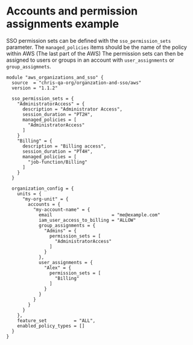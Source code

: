 # Accounts and permission assignments example

SSO permission sets can be defined with the `sso_permission_sets` parameter. The `managed_policies` items should be the name of the policy within AWS (The last part of the AWS)
The permission sets can then be assigned to users or groups in an account with `user_assignments` or `group_assigmnets`.

```
module "aws_organizations_and_sso" {
  source  = "chris-qa-org/organzation-and-sso/aws"
  version = "1.1.2"

  sso_permission_sets = {
    "AdministratorAccess" = {
      description = "Administrator Access",
      session_duration = "PT2H",
      managed_policies = [
        "AdministratorAccess"
      ]
    }
    "Billing" = {
      description = "Billing access",
      session_duration = "PT4H",
      managed_policies = [
        "job-function/Billing"
      ]
    }
  }

  organization_config = {
    units = {
      "my-org-unit" = {
        accounts = {
          "my-account-name" = {
            email                      = "me@example.com"
            iam_user_access_to_billing = "ALLOW"
            group_assignments = {
              "Admins" = {
                permission_sets = [
                  "AdministratorAccess"
                ]
              }
            },
            user_assignments = {
              "Alex" = {
                permission_sets = [
                  "Billing"
                ]
              }
            }
          }
        }
      }
    },
    feature_set          = "ALL",
    enabled_policy_types = []
  }
}
```
